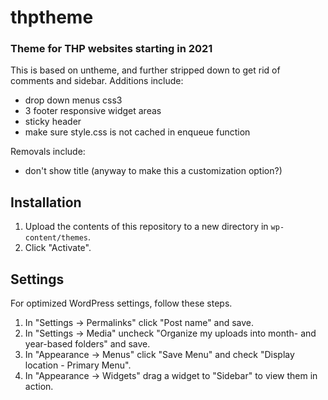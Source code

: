 # thptheme

### Theme for THP websites starting in 2021

This is based on untheme, and further stripped down to get rid of comments and sidebar.
Additions include: 
* drop down menus css3
* 3 footer responsive widget areas
* sticky header
* make sure style.css is not cached in enqueue function

Removals include:
* don't show title (anyway to make this a customization option?)

## Installation

1. Upload the contents of this repository to a new directory in `wp-content/themes`.
1. Click "Activate".

## Settings

For optimized WordPress settings, follow these steps.

1. In "Settings -> Permalinks" click "Post name" and save.
1. In "Settings -> Media" uncheck "Organize my uploads into month- and year-based folders" and save.
1. In "Appearance -> Menus" click "Save Menu" and check "Display location - Primary Menu".
1. In "Appearance -> Widgets" drag a widget to "Sidebar" to view them in action.
